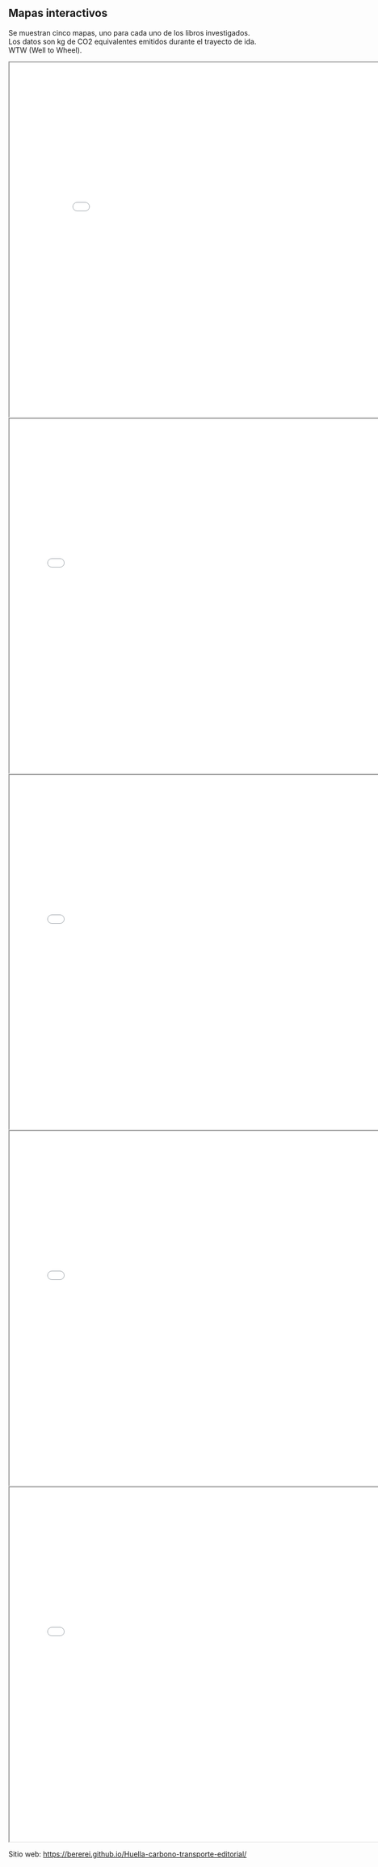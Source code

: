 ## Mapas interactivos

Se muestran cinco mapas, uno para cada uno de los libros investigados.
Los datos son kg de CO2 equivalentes emitidos durante el trayecto de ida. 
WTW (Well to Wheel). 


<iframe src="mapa_niebla.html" height="700" width="850"></iframe>


<iframe src="mapa_isla.html" height="700" width="750"></iframe>


<iframe src="mapa_mundo.html" height="700" width="750"></iframe>


<iframe src="mapa_historia.html" height="700" width="750"></iframe>


<iframe src="mapa_flora.html" height="700" width="750"></iframe>


Sitio web: https://bererei.github.io/Huella-carbono-transporte-editorial/

